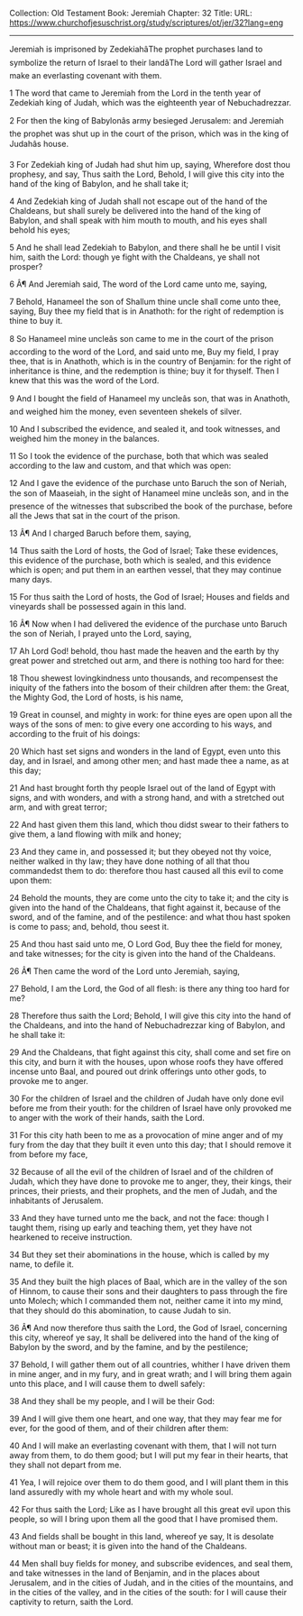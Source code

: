 Collection: Old Testament
Book: Jeremiah
Chapter: 32
Title: 
URL: https://www.churchofjesuschrist.org/study/scriptures/ot/jer/32?lang=eng

---

Jeremiah is imprisoned by ZedekiahâThe prophet purchases land to symbolize the return of Israel to their landâThe Lord will gather Israel and make an everlasting covenant with them.

1 The word that came to Jeremiah from the Lord in the tenth year of Zedekiah king of Judah, which was the eighteenth year of Nebuchadrezzar.

2 For then the king of Babylonâs army besieged Jerusalem: and Jeremiah the prophet was shut up in the court of the prison, which was in the king of Judahâs house.

3 For Zedekiah king of Judah had shut him up, saying, Wherefore dost thou prophesy, and say, Thus saith the Lord, Behold, I will give this city into the hand of the king of Babylon, and he shall take it;

4 And Zedekiah king of Judah shall not escape out of the hand of the Chaldeans, but shall surely be delivered into the hand of the king of Babylon, and shall speak with him mouth to mouth, and his eyes shall behold his eyes;

5 And he shall lead Zedekiah to Babylon, and there shall he be until I visit him, saith the Lord: though ye fight with the Chaldeans, ye shall not prosper?

6 Â¶ And Jeremiah said, The word of the Lord came unto me, saying,

7 Behold, Hanameel the son of Shallum thine uncle shall come unto thee, saying, Buy thee my field that is in Anathoth: for the right of redemption is thine to buy it.

8 So Hanameel mine uncleâs son came to me in the court of the prison according to the word of the Lord, and said unto me, Buy my field, I pray thee, that is in Anathoth, which is in the country of Benjamin: for the right of inheritance is thine, and the redemption is thine; buy it for thyself. Then I knew that this was the word of the Lord.

9 And I bought the field of Hanameel my uncleâs son, that was in Anathoth, and weighed him the money, even seventeen shekels of silver.

10 And I subscribed the evidence, and sealed it, and took witnesses, and weighed him the money in the balances.

11 So I took the evidence of the purchase, both that which was sealed according to the law and custom, and that which was open:

12 And I gave the evidence of the purchase unto Baruch the son of Neriah, the son of Maaseiah, in the sight of Hanameel mine uncleâs son, and in the presence of the witnesses that subscribed the book of the purchase, before all the Jews that sat in the court of the prison.

13 Â¶ And I charged Baruch before them, saying,

14 Thus saith the Lord of hosts, the God of Israel; Take these evidences, this evidence of the purchase, both which is sealed, and this evidence which is open; and put them in an earthen vessel, that they may continue many days.

15 For thus saith the Lord of hosts, the God of Israel; Houses and fields and vineyards shall be possessed again in this land.

16 Â¶ Now when I had delivered the evidence of the purchase unto Baruch the son of Neriah, I prayed unto the Lord, saying,

17 Ah Lord God! behold, thou hast made the heaven and the earth by thy great power and stretched out arm, and there is nothing too hard for thee:

18 Thou shewest lovingkindness unto thousands, and recompensest the iniquity of the fathers into the bosom of their children after them: the Great, the Mighty God, the Lord of hosts, is his name,

19 Great in counsel, and mighty in work: for thine eyes are open upon all the ways of the sons of men: to give every one according to his ways, and according to the fruit of his doings:

20 Which hast set signs and wonders in the land of Egypt, even unto this day, and in Israel, and among other men; and hast made thee a name, as at this day;

21 And hast brought forth thy people Israel out of the land of Egypt with signs, and with wonders, and with a strong hand, and with a stretched out arm, and with great terror;

22 And hast given them this land, which thou didst swear to their fathers to give them, a land flowing with milk and honey;

23 And they came in, and possessed it; but they obeyed not thy voice, neither walked in thy law; they have done nothing of all that thou commandedst them to do: therefore thou hast caused all this evil to come upon them:

24 Behold the mounts, they are come unto the city to take it; and the city is given into the hand of the Chaldeans, that fight against it, because of the sword, and of the famine, and of the pestilence: and what thou hast spoken is come to pass; and, behold, thou seest it.

25 And thou hast said unto me, O Lord God, Buy thee the field for money, and take witnesses; for the city is given into the hand of the Chaldeans.

26 Â¶ Then came the word of the Lord unto Jeremiah, saying,

27 Behold, I am the Lord, the God of all flesh: is there any thing too hard for me?

28 Therefore thus saith the Lord; Behold, I will give this city into the hand of the Chaldeans, and into the hand of Nebuchadrezzar king of Babylon, and he shall take it:

29 And the Chaldeans, that fight against this city, shall come and set fire on this city, and burn it with the houses, upon whose roofs they have offered incense unto Baal, and poured out drink offerings unto other gods, to provoke me to anger.

30 For the children of Israel and the children of Judah have only done evil before me from their youth: for the children of Israel have only provoked me to anger with the work of their hands, saith the Lord.

31 For this city hath been to me as a provocation of mine anger and of my fury from the day that they built it even unto this day; that I should remove it from before my face,

32 Because of all the evil of the children of Israel and of the children of Judah, which they have done to provoke me to anger, they, their kings, their princes, their priests, and their prophets, and the men of Judah, and the inhabitants of Jerusalem.

33 And they have turned unto me the back, and not the face: though I taught them, rising up early and teaching them, yet they have not hearkened to receive instruction.

34 But they set their abominations in the house, which is called by my name, to defile it.

35 And they built the high places of Baal, which are in the valley of the son of Hinnom, to cause their sons and their daughters to pass through the fire unto Molech; which I commanded them not, neither came it into my mind, that they should do this abomination, to cause Judah to sin.

36 Â¶ And now therefore thus saith the Lord, the God of Israel, concerning this city, whereof ye say, It shall be delivered into the hand of the king of Babylon by the sword, and by the famine, and by the pestilence;

37 Behold, I will gather them out of all countries, whither I have driven them in mine anger, and in my fury, and in great wrath; and I will bring them again unto this place, and I will cause them to dwell safely:

38 And they shall be my people, and I will be their God:

39 And I will give them one heart, and one way, that they may fear me for ever, for the good of them, and of their children after them:

40 And I will make an everlasting covenant with them, that I will not turn away from them, to do them good; but I will put my fear in their hearts, that they shall not depart from me.

41 Yea, I will rejoice over them to do them good, and I will plant them in this land assuredly with my whole heart and with my whole soul.

42 For thus saith the Lord; Like as I have brought all this great evil upon this people, so will I bring upon them all the good that I have promised them.

43 And fields shall be bought in this land, whereof ye say, It is desolate without man or beast; it is given into the hand of the Chaldeans.

44 Men shall buy fields for money, and subscribe evidences, and seal them, and take witnesses in the land of Benjamin, and in the places about Jerusalem, and in the cities of Judah, and in the cities of the mountains, and in the cities of the valley, and in the cities of the south: for I will cause their captivity to return, saith the Lord.
